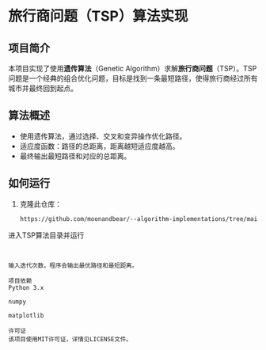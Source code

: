 # 旅行商问题（TSP）算法实现

## 项目简介

本项目实现了使用**遗传算法**（Genetic Algorithm）求解**旅行商问题**（TSP）。TSP问题是一个经典的组合优化问题，目标是找到一条最短路径，使得旅行商经过所有城市并最终回到起点。

## 算法概述

- 使用遗传算法，通过选择、交叉和变异操作优化路径。
- 适应度函数：路径的总距离，距离越短适应度越高。
- 最终输出最短路径和对应的总距离。

## 如何运行

1. 克隆此仓库：
   ```bash
   https://github.com/moonandbear/--algorithm-implementations/tree/main/%E6%97%85%E8%A1%8C%E5%95%86%E9%97%AE%E9%A2%98%EF%BC%88TSP%EF%BC%89-%E7%AE%97%E6%B3%95
进入TSP算法目录并运行
   ```


输入迭代次数，程序会输出最优路径和最短距离。

项目依赖
Python 3.x

numpy

matplotlib

许可证
该项目使用MIT许可证，详情见LICENSE文件。